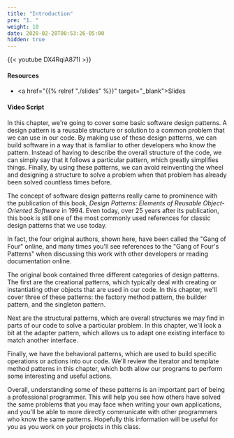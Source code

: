 ```yaml
---
title: "Introduction"
pre: "1. "
weight: 10
date: 2020-02-28T00:53:26-05:00
hidden: true
---
```


{{< youtube DX4RqiA871I   >}}

#### Resources

* <a href="{{% relref "./slides" %}}" target="_blank">Slides</a>

#### Video Script

In this chapter, we're going to cover some basic software design patterns. A design pattern is a reusable structure or solution to a common problem that we can use in our code. By making use of these design patterns, we can build software in a way that is familiar to other developers who know the pattern. Instead of having to describe the overall structure of the code, we can simply say that it follows a particular pattern, which greatly simplifies things. Finally, by using these patterns, we can avoid reinventing the wheel and designing a structure to solve a problem when that problem has already been solved countless times before.

The concept of software design patterns really came to prominence with the publication of this book, _Design Patterns: Elements of Reusable Object-Oriented Software_ in 1994. Even today, over 25 years after its publication, this book is still one of the most commonly used references for classic design patterns that we use today.

In fact, the four original authors, shown here, have been called the "Gang of Four" online, and many times you'll see references to the "Gang of Four's Patterns" when discussing this work with other developers or reading documentation online.

The original book contained three different categories of design patterns. The first are the creational patterns, which typically deal with creating or instantiating other objects that are used in our code. In this chapter, we'll cover three of these patterns: the factory method pattern, the builder pattern, and the singleton pattern. 

Next are the structural patterns, which are overall structures we may find in parts of our code to solve a particular problem. In this chapter, we'll look a bit at the adapter pattern, which allows us to adapt one existing interface to match another interface.

Finally, we have the behavioral patterns, which are used to build specific operations or actions into our code. We'll review the iterator and template method patterns in this chapter, which both allow our programs to perform some interesting and useful actions.

Overall, understanding some of these patterns is an important part of being a professional programmer. This will help you see how others have solved the same problems that you may face when writing your own applications, and you'll be able to more directly communicate with other programmers who know the same patterns. Hopefully this information will be useful for you as you work on your projects in this class.